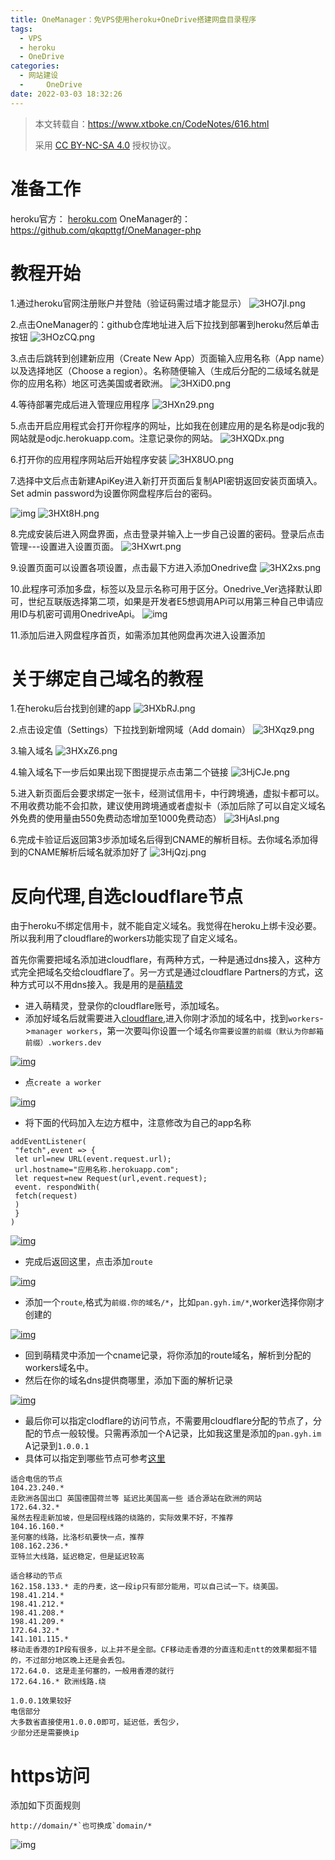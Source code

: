 ```yaml
---
title: OneManager：免VPS使用heroku+OneDrive搭建网盘目录程序
tags:
  - VPS
  - heroku
  - OneDrive
categories:
  - 网站建设
  - 	OneDrive
date: 2022-03-03 18:32:26
---
```


> 本文转载自：https://www.xtboke.cn/CodeNotes/616.html
>
> 采用 [CC BY-NC-SA 4.0](https://creativecommons.org/licenses/by-nc-sa/4.0/deed.zh) 授权协议。

# 准备工作

heroku官方： [heroku.com](http://heroku.com/)
OneManager的：https://github.com/qkqpttgf/OneManager-php

<!-- more -->

# 教程开始

1.通过heroku官网注册账户并登陆（验证码需过墙才能显示）
![3HO7jI.png](https://vip1.loli.io/2022/03/04/aWkZ8sBSCAbghE9.png)

2.点击OneManager的：github仓库地址进入后下拉找到部署到heroku然后单击按钮
![3HOzCQ.png](https://vip2.loli.io/2022/03/04/QUwVHyuMpc9gjAn.png)

3.点击后跳转到创建新应用（Create New App）页面输入应用名称（App name）以及选择地区（Choose a region）。名称随便输入（生成后分配的二级域名就是你的应用名称）地区可选美国或者欧洲。
![3HXiD0.png](https://vip2.loli.io/2022/03/04/6ysPEcUolJbkIgm.png)

4.等待部署完成后进入管理应用程序
![3HXn29.png](https://vip1.loli.io/2022/03/04/Z4uW8cUdMTBAJpn.png)

5.点击开启应用程式会打开你程序的网址，比如我在创建应用的是名称是odjc我的网站就是odjc.herokuapp.com。注意记录你的网站。
![3HXQDx.png](https://vip1.loli.io/2022/03/04/UmCYRL4E6rwzoNa.png)

6.打开你的应用程序网站后开始程序安装
![3HX8UO.png](https://vip1.loli.io/2022/03/04/ZpP1WAaKJnmC2OX.png)

7.选择中文后点击新建ApiKey进入新打开页面后复制API密钥返回安装页面填入。Set admin password为设置你网盘程序后台的密码。

![img](https://vip2.loli.io/2022/03/04/tyjMIW4isSBerHC.jpg)
![3HXt8H.png](https://vip1.loli.io/2022/03/04/yClz61BIMAg9HfN.png)

8.完成安装后进入网盘界面，点击登录并输入上一步自己设置的密码。登录后点击管理---设置进入设置页面。
![3HXwrt.png](https://vip1.loli.io/2022/03/04/tD5CpBIYZPwVhWQ.png)

9.设置页面可以设置各项设置，点击最下方进入添加Onedrive盘
![3HX2xs.png](https://vip2.loli.io/2022/03/04/m3PGdwv2QExHTAJ.png)

10.此程序可添加多盘，标签以及显示名称可用于区分。Onedrive_Ver选择默认即可，世纪互联版选择第二项，如果是开发者E5想调用APi可以用第三种自己申请应用ID与机密可调用OnedriveApi。
![img](https://vip2.loli.io/2022/03/04/7HFlRJgqEAQayTu.jpg)

11.添加后进入网盘程序首页，如需添加其他网盘再次进入设置添加

# 关于绑定自己域名的教程

1.在heroku后台找到创建的app
![3HXbRJ.png](https://vip2.loli.io/2022/03/04/oCSR4DcxYhFdi5f.png)

2.点击设定值（Settings）下拉找到新增网域（Add domain）
![3HXqz9.png](https://vip1.loli.io/2022/03/04/njtur4IMTUPSsp2.png)

3.输入域名
![3HXxZ6.png](https://vip1.loli.io/2022/03/04/MWICKDmetLfw7EH.png)

4.输入域名下一步后如果出现下图提提示点击第二个链接
![3HjCJe.png](https://vip2.loli.io/2022/03/04/pJyNcP2ULtlbHFr.png)

5.进入新页面后会要求绑定一张卡，经测试信用卡，中行跨境通，虚拟卡都可以。不用收费功能不会扣款，建议使用跨境通或者虚拟卡（添加后除了可以自定义域名外免费的使用量由550免费动态增加至1000免费动态）
![3HjAsI.png](https://vip1.loli.io/2022/03/04/AzFMvW3K85NfTGw.png)

6.完成卡验证后返回第3步添加域名后得到CNAME的解析目标。去你域名添加得到的CNAME解析后域名就添加好了
![3HjQzj.png](https://vip2.loli.io/2022/03/04/1GprDLi6bjAZxeq.png)

# 反向代理,自选cloudflare节点

由于heroku不绑定信用卡，就不能自定义域名。我觉得在heroku上绑卡没必要。所以我利用了cloudflare的workers功能实现了自定义域名。

首先你需要把域名添加进cloudflare，有两种方式，一种是通过dns接入，这种方式完全把域名交给cloudflare了。另一方式是通过cloudflare Partners的方式，这种方式可以不用dns接入。我是用的是[萌精灵](https://cdn.moeelf.com/)

- 进入萌精灵，登录你的cloudflare账号，添加域名。
- 添加好域名后就需要进入[cloudflare](https://www.cloudflare.com/),进入你刚才添加的域名中，找到`workers`->`manager workers`，第一次要叫你设置一个域名`你需要设置的前缀（默认为你邮箱前缀）.workers.dev`

[![img](https://vip2.loli.io/2022/03/04/BoIsCXQzwE26npY.png)](https://www.nbmao.com/wp-content/uploads/2020/03/eae64-20200306134315.png)

- 点`create a worker`

[![img](https://vip2.loli.io/2022/03/04/xbLZM72ujFkSBIN.png)](https://www.nbmao.com/wp-content/uploads/2020/03/537a4-20200306134429.png)

- 将下面的代码加入左边方框中，注意修改为自己的app名称

```
addEventListener(
 "fetch",event => {
 let url=new URL(event.request.url);
 url.hostname="应用名称.herokuapp.com";
 let request=new Request(url,event.request);
 event. respondWith(
 fetch(request)
 )
 }
)
```

[![img](https://vip2.loli.io/2022/03/04/XPHmzfgISeqKUtu.png)](https://www.nbmao.com/wp-content/uploads/2020/03/d4c32-20200306134915.png)

- 完成后返回这里，点击添加`route`

[![img](https://vip2.loli.io/2022/03/04/BoIsCXQzwE26npY.png)](https://www.nbmao.com/wp-content/uploads/2020/03/eae64-20200306134315.png)

- 添加一个`route`,格式为`前缀.你的域名/*`，比如`pan.gyh.im/*`,worker选择你刚才创建的

[![img](https://vip1.loli.io/2022/03/04/P4ACmfSpItnoa2F.png)](https://www.nbmao.com/wp-content/uploads/2020/03/4fe71-20200306135459.png)

- 回到萌精灵中添加一个cname记录，将你添加的route域名，解析到分配的workers域名中。
- 然后在你的域名dns提供商哪里，添加下面的解析记录

[![img](https://vip1.loli.io/2022/03/04/EsWA6ejTQu2HapY.png)](https://www.nbmao.com/wp-content/uploads/2020/03/7d386-20200306140521.png)

- 最后你可以指定clodflare的访问节点，不需要用cloudflare分配的节点了，分配的节点一般较慢。只需再添加一个A记录，比如我这里是添加的`pan.gyh.im` A记录到`1.0.0.1`
- 具体可以指定到哪些节点可参考[这里](https://ofvps.com/201907510)

```
适合电信的节点
104.23.240.*
走欧洲各国出口 英国德国荷兰等 延迟比美国高一些 适合源站在欧洲的网站
172.64.32.*
虽然去程走新加坡，但是回程线路的绕路的，实际效果不好，不推荐
104.16.160.*
圣何塞的线路，比洛杉矶要快一点，推荐
108.162.236.*
亚特兰大线路，延迟稳定，但是延迟较高

适合移动的节点
162.158.133.* 走的丹麦，这一段ip只有部分能用，可以自己试一下。绕美国。
198.41.214.*
198.41.212.*
198.41.208.*
198.41.209.*
172.64.32.*
141.101.115.*
移动走香港的IP段有很多，以上并不是全部。CF移动走香港的分直连和走ntt的效果都挺不错的，不过部分地区晚上还是会丢包。
172.64.0. 这是走圣何塞的，一般用香港的就行
172.64.16.* 欧洲线路.绕

1.0.0.1效果较好
电信部分
大多数省直接使用1.0.0.0即可，延迟低，丢包少，
少部分还是需要换ip
```

# https访问

添加如下页面规则

```
http://domain/*`也可换成`domain/*
```

![img](https://vip2.loli.io/2022/03/04/woiaQeIU1OWTBh6.png)
